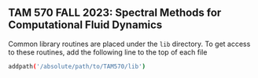 ## TAM 570 FALL 2023: Spectral Methods for Computational Fluid Dynamics

Common library routines are placed under the `lib` directory. To get access
to these routines, add the following line to the top of each file
```sh
addpath('/absolute/path/to/TAM570/lib')
```